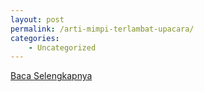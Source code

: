 ```yaml
---
layout: post
permalink: /arti-mimpi-terlambat-upacara/
categories:
    - Uncategorized
---
```


[Baca Selengkapnya](/05)